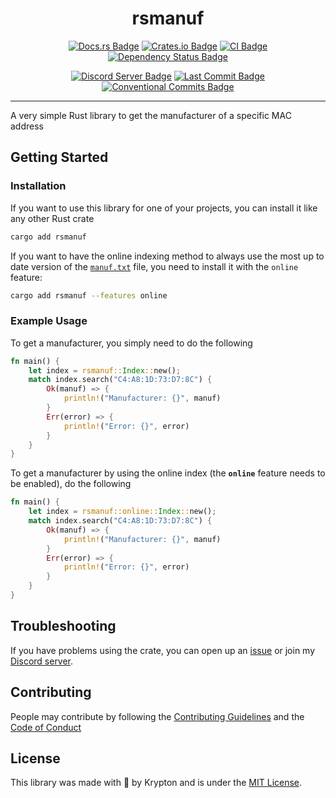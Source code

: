 <div align="center">

# rsmanuf

[![Docs.rs Badge](https://img.shields.io/badge/docs.rs-rsmanuf-61c192.svg)](https://docs.rs/rsmanuf)
[![Crates.io Badge](https://img.shields.io/crates/v/rsmanuf.svg?color=fe7d37)](https://crates.io/crates/rsmanuf)
[![CI Badge](https://github.com/kkrypt0nn/rsmanuf/actions/workflows/ci.yml/badge.svg)](https://github.com/kkrypt0nn/rsmanuf/actions)
[![Dependency Status Badge](https://deps.rs/repo/github/kkrypt0nn/rsmanuf/status.svg)](https://deps.rs/repo/github/kkrypt0nn/rsmanuf)

[![Discord Server Badge](https://img.shields.io/discord/739934735387721768?logo=discord)](https://discord.gg/mTBrXyWxAF)
[![Last Commit Badge](https://img.shields.io/github/last-commit/kkrypt0nn/rsmanuf)](https://github.com/kkrypt0nn/rsmanuf/commits/main)
[![Conventional Commits Badge](https://img.shields.io/badge/Conventional%20Commits-1.0.0-%23FE5196?logo=conventionalcommits&logoColor=white)](https://conventionalcommits.org/en/v1.0.0/)

</div>

---

A very simple Rust library to get the manufacturer of a specific MAC address

## Getting Started

### Installation

If you want to use this library for one of your projects, you can install it like any other Rust crate

```bash
cargo add rsmanuf
```

If you want to have the online indexing method to always use the most up to date version of the [`manuf.txt`](./src/manuf.txt) file, you need to install it with the `online` feature:

```bash
cargo add rsmanuf --features online
```

### Example Usage

To get a manufacturer, you simply need to do the following

```rust
fn main() {
    let index = rsmanuf::Index::new();
    match index.search("C4:A8:1D:73:D7:8C") {
        Ok(manuf) => {
            println!("Manufacturer: {}", manuf)
        }
        Err(error) => {
            println!("Error: {}", error)
        }
    }
}
```

To get a manufacturer by using the online index (the **`online`** feature needs to be enabled), do the following

```rust
fn main() {
    let index = rsmanuf::online::Index::new();
    match index.search("C4:A8:1D:73:D7:8C") {
        Ok(manuf) => {
            println!("Manufacturer: {}", manuf)
        }
        Err(error) => {
            println!("Error: {}", error)
        }
    }
}
```

## Troubleshooting

If you have problems using the crate, you can open up an [issue](https://github.com/kkrypt0nn/rsmanuf/issues) or join my [Discord server](https://discord.gg/mTBrXyWxAF).

## Contributing

People may contribute by following the [Contributing Guidelines](./CONTRIBUTING.md) and
the [Code of Conduct](./CODE_OF_CONDUCT.md)

## License

This library was made with 💜 by Krypton and is under the [MIT License](./LICENSE.md).
